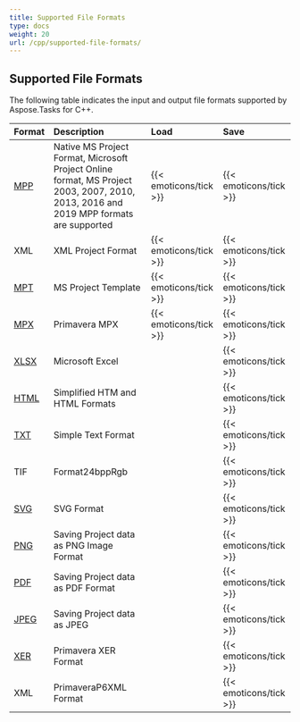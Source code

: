 ```yaml
---
title: Supported File Formats
type: docs
weight: 20
url: /cpp/supported-file-formats/
---
```


## **Supported File Formats**
The following table indicates the input and output file formats supported by Aspose.Tasks for C++.

|**Format**|**Description**|**Load**|**Save**|
| :- | :- | :- | :- |
|[MPP](https://docs.fileformat.com/project-management/mpp/)|Native MS Project Format, Microsoft Project Online format, MS Project 2003, 2007, 2010, 2013, 2016 and 2019 MPP formats are supported|{{< emoticons/tick >}}|{{< emoticons/tick >}}|
|XML|XML Project Format|{{< emoticons/tick >}}|{{< emoticons/tick >}} |
|[MPT](https://docs.fileformat.com/project-management/mpt/)|MS Project Template|{{< emoticons/tick >}}|{{< emoticons/tick >}}|
|[MPX](https://docs.fileformat.com/project-management/mpx/)|Primavera MPX|{{< emoticons/tick >}}|{{< emoticons/tick >}}|
|[XLSX](https://docs.fileformat.com/Spreadsheet/XLSX/)|Microsoft Excel| |{{< emoticons/tick >}}|
|[HTML](https://docs.fileformat.com/Web/HTML/)|Simplified HTM and HTML Formats| |{{< emoticons/tick >}}|
|[TXT](https://docs.fileformat.com/word-processing/txt/)|Simple Text Format| |{{< emoticons/tick >}}|
|TIF|Format24bppRgb| |{{< emoticons/tick >}} |
|[SVG](https://docs.fileformat.com/page-description-language/SVG/)|SVG Format| |{{< emoticons/tick >}} |
|[PNG](https://docs.fileformat.com/Image/PNG/)|Saving Project data as PNG Image Format| |{{< emoticons/tick >}} |
|[PDF](https://docs.fileformat.com/view/pdf/)|Saving Project data as PDF Format| |{{< emoticons/tick >}} |
|[JPEG](https://docs.fileformat.com/Image/JPEG/)|Saving Project data as JPEG| |{{< emoticons/tick >}} |
|[XER](https://docs.fileformat.com/project-management/xer/)|Primavera XER Format| |{{< emoticons/tick >}} |
|XML|PrimaveraP6XML Format| |{{< emoticons/tick >}} |

